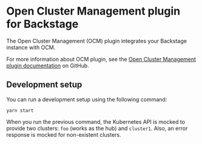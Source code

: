 # Open Cluster Management plugin for Backstage

The Open Cluster Management (OCM) plugin integrates your Backstage instance with OCM.

For more information about OCM plugin, see the [Open Cluster Management plugin documentation](https://github.com/janus-idp/backstage-plugins/tree/main/plugins/ocm) on GitHub.

## Development setup

You can run a development setup using the following command:

```console
yarn start
```

When you run the previous command, the Kubernetes API is mocked to provide two clusters: `foo` (works as the hub) and `cluster1`. Also, an error response is mocked for non-existent clusters.
